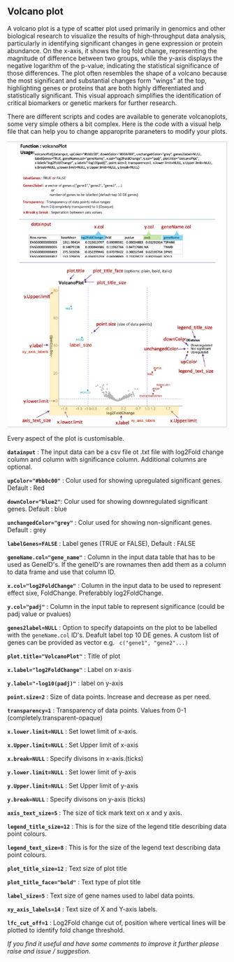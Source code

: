 ## Volcano plot

A volcano plot is a type of scatter plot used primarily in genomics and other biological research to visualize the results of high-throughput data analysis, particularly in identifying significant changes in gene expression or protein abundance. On the x-axis, it shows the log fold change, representing the magnitude of difference between two groups, while the y-axis displays the negative logarithm of the p-value, indicating the statistical significance of those differences. The plot often resembles the shape of a volcano because the most significant and substantial changes form "wings" at the top, highlighting genes or proteins that are both highly differentiated and statistically significant. This visual approach simplifies the identification of critical biomarkers or genetic markers for further research.  

There are different scripts and codes are available to generate volcanoplots, some very simple others a bit complex.  Here is the code  with a visual help file that can help you to change apparoprite paraneters to modify your plots. 

![Manual](./images/Manual_V1.1.png)

Every aspect of the plot is customisable.

**`datainput`** :     The input data can be a csv file ot .txt file with log2Fold change column and column with significance column.  Additional columns are optional.  

**`upColor="#bb0c00"`** :  Colur used for showing upregulated significant genes. Default : Red

**`downColor="blue2"`**:  Colur used for showing downregulated significant genes. Default : blue

**`unchangedColor="grey"`** :    Colur used for showing non-significant genes. Default : grey

**`labelGenes=FALSE`** :   Label genes (TRUE or FALSE), Default : FALSE

**`geneName.col="gene_name"`** :    Column in the input data table that has to be used as GeneID's.  If the geneID's are rownames then add them as a column to data frame and use that column ID.

**`x.col="log2FoldChange"`** :     Column in the input data to be used to represent effect sixe, FoldChange.  Preferabbly log2FoldChange.

**`y.col="padj"`** :    Column in the input table to represent significance (could be padj value or pvalues)

**`genes2label=NULL`** :   Option to specify datapoints on the plot to be labelled with the `geneName.col` ID's. Deafult label top 10 DE genes.  A custom list of genes can be provided as vector e.g. ` c("gene1", "gene2"...)`

**`plot.title="VolcanoPlot"`** :    Title of plot

**`x.label="log2FoldChange"`** :    Label on x-axis

**`y.label="-log10(padj)"`** :    label on y-axis

**`point.size=2`** :    Size of data points.  Increase and decrease as per need.

**`transparency=1`** :     Transparency of data points. Values from 0-1 (completely.transparent-opaque)

**`x.lower.limit=NULL`** :   Set lowet limit of x-axis.

**`x.Upper.limit=NULL`** :  Set Upper limit of x-axis  

**`x.break=NULL`** :    Specify divisons in x-axis.(ticks)

**`y.lower.limit=NULL`** :    Set lower limit of y-axis

**`y.Upper.limit=NULL`** :    Set Upper limit of y-axis

**`y.break=NULL`** :  Specify divisons on y-axis (ticks)    

**`axis_text_size=5`** :    The size of tick mark text on x and y axis.

**`legend_title_size=12`** :  This is for the size of the legend title describing data       point colours.    

**`legend_text_size=8`** :    This is for the size of the legend text describing data point colours.

**`plot_title_size=12`** :  Text size of plot title    

**`plot_title_face="bold"`** :    Text type of plot title

**`label_size=5`** :    Text size of gene names used to label data points.

**`xy_axis_labels=14`** :   Text size of X and Y-axis labels. 

**`lfc_cut_off=1`**  :  Log2Fold change cut of, position where vertical lines will be plotted to identify fold change threshold.


*If you find it useful and have some comments to improve it further please raise and issue / suggestion.*
